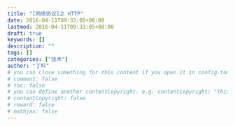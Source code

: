 ```yaml
---
title: "[网络协议]之 HTTP"
date: 2016-04-11T09:33:05+08:00
lastmod: 2016-04-11T09:33:05+08:00
draft: true
keywords: []
description: ""
tags: []
categories: ["技术"]
author: "丁科"
# you can close something for this content if you open it in config.toml.
# comment: false
# toc: false
# you can define another contentCopyright. e.g. contentCopyright: "This is an another copyright."
# contentCopyright: false
# reward: false
# mathjax: false
---
```

